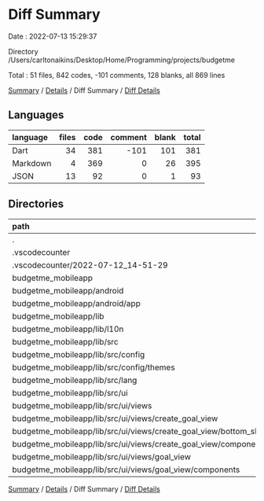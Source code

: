 # Diff Summary

Date : 2022-07-13 15:29:37

Directory /Users/carltonaikins/Desktop/Home/Programming/projects/budgetme

Total : 51 files,  842 codes, -101 comments, 128 blanks, all 869 lines

[Summary](results.md) / [Details](details.md) / Diff Summary / [Diff Details](diff-details.md)

## Languages
| language | files | code | comment | blank | total |
| :--- | ---: | ---: | ---: | ---: | ---: |
| Dart | 34 | 381 | -101 | 101 | 381 |
| Markdown | 4 | 369 | 0 | 26 | 395 |
| JSON | 13 | 92 | 0 | 1 | 93 |

## Directories
| path | files | code | comment | blank | total |
| :--- | ---: | ---: | ---: | ---: | ---: |
| . | 51 | 842 | -101 | 128 | 869 |
| .vscodecounter | 5 | 370 | 0 | 26 | 396 |
| .vscodecounter/2022-07-12_14-51-29 | 5 | 370 | 0 | 26 | 396 |
| budgetme_mobileapp | 46 | 472 | -101 | 102 | 473 |
| budgetme_mobileapp/android | 1 | 36 | 0 | 0 | 36 |
| budgetme_mobileapp/android/app | 1 | 36 | 0 | 0 | 36 |
| budgetme_mobileapp/lib | 45 | 436 | -101 | 102 | 437 |
| budgetme_mobileapp/lib/l10n | 36 | 400 | -104 | 97 | 393 |
| budgetme_mobileapp/lib/src | 8 | 37 | 3 | 5 | 45 |
| budgetme_mobileapp/lib/src/config | 1 | 1 | 0 | 0 | 1 |
| budgetme_mobileapp/lib/src/config/themes | 1 | 1 | 0 | 0 | 1 |
| budgetme_mobileapp/lib/src/lang | 1 | -1 | 0 | 0 | -1 |
| budgetme_mobileapp/lib/src/ui | 6 | 37 | 3 | 5 | 45 |
| budgetme_mobileapp/lib/src/ui/views | 6 | 37 | 3 | 5 | 45 |
| budgetme_mobileapp/lib/src/ui/views/create_goal_view | 4 | 15 | 7 | 6 | 28 |
| budgetme_mobileapp/lib/src/ui/views/create_goal_view/bottom_sheet_views | 2 | 4 | 1 | 2 | 7 |
| budgetme_mobileapp/lib/src/ui/views/create_goal_view/components | 1 | 10 | 6 | 4 | 20 |
| budgetme_mobileapp/lib/src/ui/views/goal_view | 2 | 22 | -4 | -1 | 17 |
| budgetme_mobileapp/lib/src/ui/views/goal_view/components | 1 | 33 | 0 | 1 | 34 |

[Summary](results.md) / [Details](details.md) / Diff Summary / [Diff Details](diff-details.md)